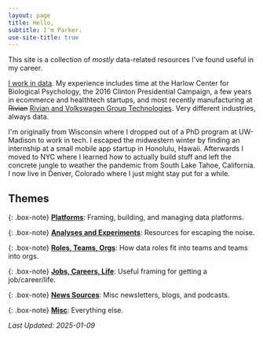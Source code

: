 ```yaml
---
layout: page
title: Hello,
subtitle: I'm Parker.
use-site-title: true
---
```


This site is a collection of *mostly* data-related resources I've found useful in my career.

[I work in data](https://www.linkedin.com/in/parker-tenpas-a45088134/). My experience includes time at the Harlow Center for Biological Psychology, the 2016 Clinton Presidential Campaign, a few years in ecommerce and healthtech startups, and most recently manufacturing at ~~Rivian~~ [Rivian and Volkswagen Group Technologies](https://rivianvw.tech/). Very different industries, always data.

I'm originally from Wisconsin where I dropped out of a PhD program at UW-Madison to work in tech. I escaped the midwestern winter by finding an internship at a small mobile app startup in Honolulu, Hawaii. Afterwards I moved to NYC where I learned how to actually build stuff and left the concrete jungle to weather the pandemic from South Lake Tahoe, California. I now live in Denver, Colorado where I just might stay put for a while.

## Themes

{: .box-note}
[**Platforms**](https://pdtenpas.github.io/pages/bookmarks/platforms/): Framing, building, and managing data platforms.

{: .box-note}
[**Analyses and Experiments**](https://pdtenpas.github.io/pages/bookmarks/analyses_experiments/): Resources for escaping the noise.

{: .box-note}
[**Roles, Teams, Orgs**](https://pdtenpas.github.io/pages/bookmarks/roles_teams_orgs/): How data roles fit into teams and teams into orgs.

{: .box-note}
[**Jobs, Careers, Life**](https://pdtenpas.github.io/pages/bookmarks/jobs_careers_life/): Useful framing for getting a job/career/life.

{: .box-note}
[**News Sources**](https://pdtenpas.github.io/pages/bookmarks/sources/): Misc newsletters, blogs, and podcasts.

{: .box-note}
[**Misc**](https://pdtenpas.github.io/pages/bookmarks/misc/): Everything else.

*Last Updated: 2025-01-09*
